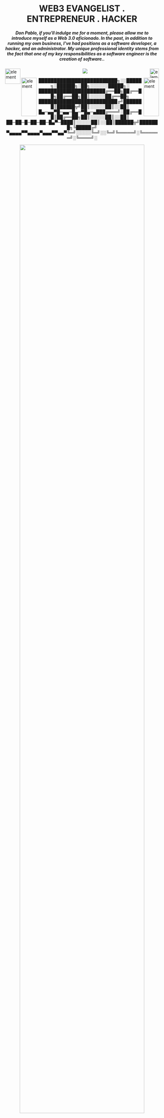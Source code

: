 <p align="center">
<h1 align="center">WEB3 EVANGELIST . ENTREPRENEUR . HACKER</h1>
<p align="center">
<h5  align="center">Don Pablo, if you'll indulge me for a moment, please allow me to introduce myself as a Web 3.0 aficionado. In the past, in addition to running my own business, I've had positions as a software developer, a hacker, and an administrator. My unique professional identity stems from the fact that one of my key responsibilities as a software engineer is the creation of software..</h5>
</p>
<img title="element" alt="element" align="right" width="30" src="./assets/pablo-30.webp" />
<img title="element" alt="element" align="left" width="50" src="./assets/pablo-34.webp" />
<p  align="center">
<a align="center" href="https://valid.x86.fr/h8axr9"><img src="https://valid.x86.fr/cache/banner/h8axr9-6.png" /></a>
</p>
<img title="element" alt="element" width="50px" height="125px" align="right" src="./assets/101.webp"/>
<img title="element" alt="element" width="50px" height="125px" align="left" src="./assets/102.webp"/>

<p  align="center">
██████████████████████████╗░░█████╗░██████╗░██╗░░░░░░█████╗░<br/>
██████████████████████╔══██╗██╔══██╗██╔══██╗██║░░░░░██╔══██╗<br/>
██████████████████████████╔╝███████║██████╦╝██║░░░░░██║░░██║<br/>
█▄─▄▄▀█─▄▄─█▄─▀█▄─▄███╔═══╝░██╔══██║██╔══██╗██║░░░░░██║░░██║<br/>
██─██─█─██─██─█▄▀─████║░░░░░██║░░██║██████╦╝███████╗╚█████╔╝<br/>
▀▄▄▄▄▀▀▄▄▄▄▀▄▄▄▀▀▄▄▀╚═╝░░░░░╚═╝░░╚═╝╚═════╝░╚══════╝░╚════╝░<br/>
</p>
    
<p  align="center">
    <img width="90%" src="./assets/references.svg" /><br /><br /><br />
    <img align="center" title="Whats Poppin" alt="Whats Poppin" width="60%" src="./assets/whats-poppin-title.png" />
    <img width="80%" align="center" height="1" src="./assets/bar.webp" />
</p>

<br />
<br />
<p align="center">
    <a href="https://profile.codersrank.io/user/donPabloNow/"><img src="https://user-images.githubusercontent.com/6468571/156066116-f93d94c9-830a-4ddf-95c0-bb23ab10d4ed.png" /></a></p>

<p align="center">
    <img align="center" width="550px" src="https://user-images.githubusercontent.com/6468571/156074492-bfefbd6c-0545-4f0a-9823-b73b11871e83.png" />
</p>

<br />

<p  align="center">
    <img width="80%" align="center" height="1" src="./assets/bar.webp" />
</p>

<br />

<p align="center">LUCKY VISITOR NUMBER</br><img title="title" align="center" alt="title" width="100" src="https://profile-counter.glitch.me/donPabloNow/count.svg" /></p>

<br />



<img title="Github Yearly commits" alt="Github Yearly commits" align="left" width="100" src="https://badges.pufler.dev/commits/yearly/donPabloNow" /> <img title="Gihub Member" alt="Gihub Member" align="right" width="45" src="https://badges.pufler.dev/years/donPabloNow" /></p>
<a href="https://www.instagram.com/donPabloNow"><img  title="Instagram Followers" alt="Instagram Followers" align="right" width="100" src="https://img.shields.io/badge/Instagram-50k-white" /></a><img title="Repos" alt="Repos" align="left" width="45" src="https://badges.pufler.dev/repos/donPabloNow" /> <a href="https://www.youtube.com/c/donPabloNow"><img title="Youtube Subscribers" alt="Youtube Subscribers" align="left" width="100" src="https://img.shields.io/badge/subscribers-5k-red?logo=youtube&style=social" /></a><img align="right" title="Github Contobutions" alt="Github Contobutions" width="100" src="https://img.shields.io/badge/Contobutions-3.4k-green" />

<br />

<br />

<a href="https://www.github.com/donspablo"><img title="Github Followers" alt="Github Followers" align="right" width="115" src="https://img.shields.io/badge/Follow-1.5k-blue?logo=github&style=social" /></a><a href="https://www.twitter.com/donPabloNow"> <a href="https://instagram.com/donPabloNow/"><img title="Twitter Followers" alt="Twitter Followers" align="left" width="100" src="https://img.shields.io/badge/Follow-150-lightgrey?logo=twitter&style=social" /><br/>
    
<br/><img title="No. 1" alt="No. 1" height="35" src="./assets/1.png"/><a href="#"><img title="Whats Poppin" alt="Whats Poppin" height="75" src="./assets/whats-poppin-index.png" /></a><br/>
Hows it? Introduction & Content Index</br>
ᵀʰᵉ ᵗᵉʳᵐ ᵂʰᵃᵗˢ ᴾᵒᵖᵖᶦⁿ ᶦˢ ᵃ ᵍʳᵉᵉᵗᶦⁿᵍ ᵐᵉᵃⁿᶦⁿᵍ ᵂʰᵃᵗˢ ᴳᵒᶦⁿᵍ ᵒⁿ<br/><br/>
<img title="No. 2" alt="No. 2" height="35" src="./assets/2.png"/><a href="#db"><img title="The 411" alt="The 411" height="75" src="./assets/the-411-index.png" /></a><br/>
Information. Video Biography</br>
ᴬⁿᵒᵗʰᵉʳ ᵗᵉʳᵐ ᵘˢᵉᵈ ᶠᵒʳ "ᶦⁿᶠᵒʳᵐᵃᵗᶦᵒⁿ" ᴴᵉⁿᶜᵉ ᵈᶦᵃˡᶦⁿᵍ ⁴¹¹ ᶠᵒʳ <br/>ᶦⁿᶠᵒʳᵐᵃᵗᶦᵒⁿ ᴰᵃᵐⁿ ˢʰᵉ'ˢ ᶠᶦⁿᵉ ᴵ ᵃᵐ ᵍᵒⁿⁿᵃ ᵍᵒ ᵍᵉᵗ ᵗʰᵉ ⁴¹¹ ᵒⁿ
ʰᵉʳ<br/><br/>
<img title="No. 3" alt="No. 3" height="35" src="./assets/3.png" /><a href="#bh"><img title="Bread & honey" alt="Bread & honey" height="75" src="./assets/bread-and-honey-index.png" /></a><br/>
Money. Current Projects and Work</br>
ᶜᵒᶜᵏⁿᵉʸ ᴿʰʸᵐᶦⁿᵍ ˢˡᵃⁿᵍ ᶦⁿ ᴬᵐᵉʳᶦᶜᵃⁿ ᴱⁿᵍˡᶦˢʰ<br/> "ᵇʳᵉᵃᵈ" ᵇʳᵉᵃᵈ ᵃⁿᵈ ʰᵒⁿᵉʸ ᵐᵉᵃⁿˢ ᵐᵒⁿᵉʸ<br/><br/>
<img title="No. 4" alt="No. 4" height="35" src="./assets/4.png" /><a href="#yo"><img title="Yolo" alt="Yolo" height="75" src="./assets/yolo-index.png" /></a><br/>
You only live once. Personal Blog</br>
ʸᴼᴸᴼ - ᵃᶜʳᵒⁿʸᵐ ᵐᵉᵃⁿᶦⁿᵍ ʸᵒᵘ ᵒⁿˡʸ ˡᶦᵛᵉ ᵒⁿᶜᵉ ᵘˢᵉᵈ ᵗᵒ ᵉˣᵖʳᵉˢˢ ᵗʰᵉ <br/>ᵛᶦᵉʷ ᵗʰᵃᵗ ᵒⁿᵉ ˢʰᵒᵘˡᵈ ᵐᵃᵏᵉ ᵗʰᵉ ᵐᵒˢᵗ ᵒᶠ ᵗʰᵉ ᵖʳᵉˢᵉⁿᵗ
ᵐᵒᵐᵉⁿᵗ ʷᶦᵗʰᵒᵘᵗ ʷᵒʳʳʸᶦⁿᵍ ᵃᵇᵒᵘᵗ ᵗʰᵉ ᶠᵘᵗᵘʳᵉ<br/><br/>
<img title="No. 5" alt="No. 5" height="35" src="./assets/5.png" /><a href="#sm"><img title="Scrooge McDuckin" alt="Scrooge McDuckin" height="75" src="./assets/scrooge-mcduckin-index.png" /></a><br/>
Swimming in Riches like Scrooge McDuck. Donations always Welcome!</br>
ᵀᵒ ᵈᶦᵛᵉ ʰᵉᵃᵈᶠᶦʳˢᵗ ᶦⁿᵗᵒ ᵃ ᵖᵒᵒˡ ᵒᶠ ᵍᵒˡᵈ ᶜᵒᶦⁿˢ <br/>ˡᶦᵗᵉʳᵃˡˡʸ ˢʷᶦᵐᵐᶦⁿᵍ ᵗʰʳᵒᵘᵍʰ ʸᵒᵘʳ ʷᵉᵃˡᵗʰ ᵃⁿ ᵃᶜᵗᶦᵛᶦᵗʸ ᵖᵒᵖᵘˡᵃʳᶦᶻᵉᵈ ᵇʸ ᶦᵗˢ
ⁿᵃᵐᵉˢᵃᵏᵉ<br/><br/>
<img title="No. 6" alt="No. 6" height="35" src="./assets/6.png" /><a href="#hb"><img title="Holla Back" alt="Holla Back" height="75" src="./assets/holla-back-index.png" /></a><br/>
Contact Me. Where to Contact Me</br>
ᴴᵒˡˡᵃ ᵇᵃᶜᵏ! ˢˡᵃⁿᵍ ᴹᵃᵏᵉ ˢᵒᵐᵉ ⁿᵒᶦˢᵉ ᵇʸᵉ ˢᵉᵉ ʸᵒᵘ<br/> ˡᵃᵗᵉʳ ᵍᵉᵗ ᵇᵃᶜᵏ ᵗᵒ ᵐᵉ ʳᵉᵖˡʸ ᵗᵒ ᵐᵉ!<br/><br/>
<img title="No. 7" alt="No. 7" height="35" src="./assets/7.png" /><a href="#cr"><img title="Credibility" alt="Credibility" height="75" src="./assets/cred-index.png" /></a><br/>
Credibility. References and Testimonials</br>
ᴹᵉᵃⁿˢ ᵗʰᵉ ᑫᵘᵃˡᶦᵗʸ ᵒᶠ ᵇᵉᶦⁿᵍ ᵇᵉˡᶦᵉᵛᵃᵇˡᵉ ᵒʳ ʷᵒʳᵗʰʸ ᵒᶠ ʳᵉˢᵖᵉᶜᵗ<br/> ᵉˢᵖᵉᶜᶦᵃˡˡʸ ʷᶦᵗʰᶦⁿ ᵃ ᵖᵃʳᵗᶦᶜᵘˡᵃʳ ˢᵒᶜᶦᵃˡ ᵖʳᵒᶠᵉˢˢᶦᵒⁿᵃˡ ᵒʳ
ᵒᵗʰᵉʳ ᵍʳᵒᵘᵖ<br/><br/>
<img title="No. 8" alt="No. 8" height="35" src="./assets/8.png" /><a href="#sk"><img title="Skills" alt="Skills" height="75" src="./assets/skills-index.png" /></a><br/>
Skills. Coding Languages, Tools and Frameworks</br>
ᵀʰᵉ ᵃᵇᶦˡᶦᵗʸ ᶜᵒᵐᶦⁿᵍ ᶠʳᵒᵐ ᵒⁿᵉ'ˢ ᵏⁿᵒʷˡᵉᵈᵍᵉ ᵖʳᵃᶜᵗᶦᶜᵉ <br/>ᵃᵖᵗᶦᵗᵘᵈᵉ ᵉᵗᶜ ᵗᵒ ᵈᵒ ˢᵒᵐᵉᵗʰᶦⁿᵍ ʷᵉˡˡ<br/><br/>
<img title="No. 9" alt="No. 9" height="35" src="./assets/9.png" /><a href="#ho"><img title="Homies" alt="Homies" height="75" src="./assets/homies-index.png" /></a><br/>
Friends. Acknowledgements and Contributors</br>
ᴬ ᵖᵉʳˢᵒⁿ ᶠʳᵒᵐ ᵒⁿᵉ'ˢ ʰᵒᵐᵉ ᵗᵒʷⁿ ᵒʳ ⁿᵉᶦᵍʰᵇᵒʳʰᵒᵒᵈ ᵃ ᵐᵉᵐᵇᵉʳ<br/> ᵒᶠ ᵒⁿᵉ'ˢ ᵖᵉᵉʳ ᵍʳᵒᵘᵖ ᵒʳ ᵍᵃⁿᵍ ᵃ ʰᵒᵐᵉᵇᵒʸ ᵒʳ ʰᵒᵐᵉᵍᶦʳˡ<br/><br/>
<img title="No. 10" alt="No. 10" height="35" src="./assets/10.png" /><a href="#drip"><img title="Drip" alt="Drip" height="75" src="./assets/drip-index.png" /></a><br/>
Bling. Certifications and Education</br>
ᴰʳᶦᵖ ᵘˢᵉᵈ ᵃˢ ˢˡᵃⁿᵍ ᵐᵉᵃⁿˢ ˢᵗʸˡᵉ ᵖᵃʳᵗᶦᶜᵘˡᵃʳˡʸ ᶠᵃˢʰᶦᵒⁿᵃᵇˡᵉ ᵃⁿᵈ ˢᵉˣʸ ˢᵗʸˡᵉ ᴵᵗ ᶜᵃⁿ ᵉˢᵖᵉᶜᶦᵃˡˡʸ<br/> ʳᵉᶠᵉʳ ᵗᵒ ᵗʰᶦⁿᵍˢ ˡᶦᵏᵉ ᶦᶜᵉ
ʷʰᶦᶜʰ ᶦˢ ᵉˣᵖᵉⁿˢᶦᵛᵉ ʲᵉʷᵉˡʳʸ ᵒᶠᵗᵉⁿ<br/><br/>


<img align="right" width="15%" src="./assets/pablo-42.webp" /><img align="left" width="15%" title="Leaders" alt="Leaders" src="./assets/pablo-33.webp"/><img width="65%" src="https://github-profile-summary-cards.vercel.app/api/cards/profile-details?username=donspablo&theme=dracula" />


<br />








<img src="https://github-profile-trophy.vercel.app/?username=ryo-ma&theme=dracula" /><br />

<img width="100%" height="1" src="./assets/bar.webp" />





<br />


<img align="left" width="45%" src="https://github-profile-summary-cards.vercel.app/api/cards/stats?username=donspablo&theme=dracula" /> <img align="right"  width="45%" src="https://github-profile-summary-cards.vercel.app/api/cards/productive-time?username=donspablo&theme=dracula" />
<img  width="15%" src="./assets/pablo-24.webp" /><br /><br />

<a align="left" href="#"><img align="left" width="20" src="./assets/up.webp" /></a><img width="100%" height="1" src="./assets/bar.webp" /><br />

<p align="center"><img  align="center" id="dr" title="Video Bio" alt="Drip" src="./assets/video-bio-sub.png" width="20%"/></p>

<p align="center"><img align="center" id="db" title="The 411" alt="The 411"  src="./assets/the-411-title.png" /></p>

<h1>The 411 / Information - Introduction Video</h1>

<br />

<a href="http://www.youtube.com/watch?feature=player_embedded&v=nqJiRiFo9X8" target="_blank">
    <img src="./assets/youtube.png" title="don Pablo Video" alt="don Pablo Video" border="10" />
</a>
<img align="left" width="40" src="./assets/pablo-34.webp" />
<img align="left" width="100" src="./assets/pablo-4.webp" />

<img align="right" width="150" src="./assets/pablo-16.webp" />
<br />
<h1>Hello World, my name is (don) <img width="130" src="./assets/pablo-2.webp" /></h1>

<br />
<img align="left" width="15%" src="./assets/pablo-26.webp" />
<a align="right" href="https://twitter.com/donPabloNow" target="blank"><img align="right" src="https://img.shields.io/twitter/follow/donPabloNow?logo=twitter&style=for-the-badge" title="donPabloNow" alt="donPabloNow" /></a>

<br />

<br /><br />

<a align="right" href="#"><img align="right" width="20" src="./assets/up.webp" /></a><img width="100%" height="1" src="./assets/bar.webp" /><br />

<p align="center"><img  align="center" id="dr" title="Projects" alt="Drip" src="./assets/projects-sub.png" width="20%"/></p>

<img id="bh" title="Bread & honey" alt="Bread & honey"  src="./assets/bread-and-honey-title.png" />

<h1>Bread & Honey / Money - Current Work and Projects</h1>

<br />

<img width="100" align="right" title="Github" alt="Github" src="./assets/pablo-17.webp" />
🔭 I’m currently working on The Mean Operating System - The first decentralized, artificially intelligent, MEAN.js stack, operating system. Mean OS is the only operating system hosted anonymous using a P2P network and a suite of non-standard in-browser delivery mechanisms. Mean OS proudly supports Brave and Tor, be free!
<br />
<br />
🌱 I’m currently learning Kubenetes, Crypto, Distributed Storage 

<img align="right" width="120" src="./assets/pablo-14.webp" />
<br/><br/>

👯 I’m looking to collaborate on Various Projects, give me a holla!

💬 Talk to me about Anything, very interested in a wide range of topics :)

<img align="left" width="140" src="./assets/pablo-18.webp" />

🔭 I’m currently working on [MeanOS](https://github.com/donspablo/MeanOs)

👨‍💻 All of my projects are available at [https://github.com/donspablo](https://github.com/donspablo)

<img align="left" width="40" src="./assets/pablo-30.webp" />

📝 I regularly write articles on [https://www.medium.com/donPabloNow](https://www.medium.com/donPabloNow)

<img align="left" width="25" src="./assets/pablo-40.webp" />

<img align="right" width="130" src="./assets/pablo-21.webp" />

💬 Ask me about **anything**

📫 How to reach me **@donPabloNow**

📄 Know about my experiences [https://www.linkedin.com/in/donPabloNow](https://www.linkedin.com/in/donPabloNow)

⚡ Fun fact **I am a funny guy and love making music**

<br/>
<p>"No matter how brilliant your mind or strategy, if you're playing a solo game, you'll always lose out to a team" ~ Reid Hoffman</p>
<br/>

<img align="left" width="25" src="./assets/pablo-29.webp" />



<img width="45%" src="https://github-readme-stats.vercel.app/api?username=donspablo&show_icons=true&locale=en" title="donPabloNow" alt="donPabloNow" />
<img width="45%"  src="https://github-readme-streak-stats.herokuapp.com/?user=donPabloNow&" title="donPabloNow" alt="donPabloNow" />



<br/><br/>



<img align="left" width="7%" src="https://i.giphy.com/media/UuH7UJfiv2qdDdjC0e/giphy.webp" />
<img align="right" width="5%" src="https://i.giphy.com/media/UuH7UJfiv2qdDdjC0e/giphy.webp" />
<img align="left" width="6%" src="https://camo.githubusercontent.com/0d42edb3c2dcd537266f82f635fce7be10060de205873c658a161023ac66f4d6/68747470733a2f2f692e67697068792e636f6d2f6d656469612f6e38444e43543439796c316b6552713870352f323030772e77656270" />
<img align="right" width="6%" src="https://i.giphy.com/media/cjocnyoUWBbdVgLIDZ/200w.webp" />
<img align="left" width="5%" src="https://i.giphy.com/media/cjocnyoUWBbdVgLIDZ/200w.webp" />
<img align="right" width="5%" src="./assets/pablo-28.webp" />
<img align="right" width="4%" src="https://i.giphy.com/media/n8DNCT49yl1keRq8p5/200w.webp" />
<img align="left" width="7%" src="./assets/pablo-30.webp" /><br/><br/><br/>
<img align="right" width="15%" src="./assets/Rick.webp" />
<img align="left" width="15%" src="./assets/Morty.webp" />
<a href="https://open.spotify.com/user/21dhvyi7f7u6ozs7irfp2hkiy"><img width="45%" src="https://spotify-recently-played-readme.vercel.app/api?user=21dhvyi7f7u6ozs7irfp2hkiy" /></a><br/>


<a align="left" href="#"><img align="left" width="20" src="./assets/up.webp" /></a><a href="#"><img width="100%" height="1" src="./assets/bar.webp" /></a><br />

<br/>

<p align="center"><img  align="center" id="dr" title="Writing" alt="Drip" src="./assets/writing-sub.png" width="20%"/></p>

<p align="center"><img align="center" id="yo" title="Yolo" alt="Yolo" src="./assets/yolo-title.png"/></p>

<h1>Yolo / You Only Live Once - Personal Blog</h1>

<br />

<img align="left" width="50" src="./assets/pablo-31.webp" />

<img  align="left" width="200" src="./assets/pablo-22.webp" />
<img  align="right" width="150" src="./assets/pablo-37.webp" />

<!-- BLOG-POST-LIST:START -->
- [The Writer’s Guide to the Galax — One Thousand Ways to Make a Million Dreams Come True](https://medium.com/techverge/the-writers-guide-to-the-galax-one-thousand-ways-to-make-a-million-dreams-come-true-9be95506bb49?source=rss-c4c44819bad7------2)
- [Alien Fossils on Mars are Life-mimicking with Non-biological Origins — NASA](https://medium.com/techverge/alien-fossils-on-mars-are-life-mimicking-with-non-biological-origins-nasa-8e5b0816aac2?source=rss-c4c44819bad7------2)
- [MEAN OS — A WEB 3 DISTRIBUTED OPERATING SYSTEM](https://medium.com/meanos/mean-os-a-web-3-distributed-operating-system-ed2205d23fd2?source=rss-c4c44819bad7------2)
- [Rage, Rage Against the Dying of the Light — Do not go gentle into that good night](https://medium.com/techverge/rage-rage-against-the-dying-of-the-light-do-not-go-gentle-into-that-good-night-fa368d81e1c1?source=rss-c4c44819bad7------2)
<!-- BLOG-POST-LIST:END --> 



<br/>
<img align="left" width="50" src="./assets/pablo-34.webp" />



<img src="./assets/screenshot.png" width="100%" />

<br /><br /><br />

<br /><br />

<a align="right" href="#"><img align="right" width="20" src="./assets/up.webp" /></a><a href="#"><img width="100%" height="1" src="./assets/bar.webp" /></a><br />

<p align="center"><img  align="center" id="dr" title="Donations" alt="Drip" src="./assets/donations-sub.png" width="20%"/></p>

<p align="center"><img  align="center" id="sm" title="Scrooge McDuckin" alt="Scrooge McDuckin" src="./assets/mcduckin-title.png"/></p>

<h1>Scrooge McDuckin / Swimming in Donations</h1>

<br />

<p align="center"><img src="https://i.giphy.com/media/SP16BGyKBdTag/200.webp" /></p>
     
<a href="https://www.buymeacoffee.com/donPabloNow"><img src="https://cdn.buymeacoffee.com/buttons/v2/default-yellow.png"  width="20%" title="donPabloNow" alt="donPabloNow" /></a>


<br />

<a href="https://www.buymeacoffee.com/donPabloNow"><img src="./assets/thank.webp"  width="30%" title="thank you" alt="thank you" /></a>



<br />

<br /><br />

<a align="left" href="#"><img align="left" width="20" src="./assets/up.webp" /></a><a href="#"><img width="100%" height="1" src="./assets/bar.webp" /></a><br />

<p align="center"><img  align="center" id="dr" title="Contact Me" alt="Drip" src="./assets/contact-me-sub.png" width="20%"/></p>

<p align="center"><img  align="center" id="hb" title="Holla Back" alt="Holla Back" src="./assets/holla-back-title.png"/></p>

<h1>Holla Back / Contact Me - How to contact me</h1>

<br/>

<a href="https://codepen.io/donPabloNow" target="blank"><img align="center" src="https://raw.githubusercontent.com/rahuldkjain/github-profile-readme-generator/master/src/images/icons/Social/codepen.svg" title="donPabloNow" alt="donPabloNow" height="30" width="40" /></a>
<a href="https://dev.to/donPabloNow" target="blank"><img align="center" src="https://cdn.jsdelivr.net/npm/simple-icons@3.0.1/icons/dev-dot-to.svg" title="donPabloNow" alt="donPabloNow" height="30" width="40" /></a>
<a href="https://twitter.com/donPabloNow" target="blank"><img align="center" src="https://raw.githubusercontent.com/rahuldkjain/github-profile-readme-generator/master/src/images/icons/Social/twitter.svg" title="donPabloNow" alt="donPabloNow" height="30" width="40" /></a>
<a href="https://linkedin.com/in/donPabloNow" target="blank"><img align="center" src="https://raw.githubusercontent.com/rahuldkjain/github-profile-readme-generator/master/src/images/icons/Social/linked-in-alt.svg" title="donPabloNow" alt="donPabloNow" height="30" width="40" /></a>
<a href="https://stackoverflow.com/users/donPabloNow" target="blank"><img align="center" src="https://raw.githubusercontent.com/rahuldkjain/github-profile-readme-generator/master/src/images/icons/Social/stack-overflow.svg" title="donPabloNow" alt="donPabloNow" height="30" width="40" /></a>
<a href="https://codesandbox.com/donPabloNow" target="blank"><img align="center" src="https://cdn.jsdelivr.net/npm/simple-icons@3.0.1/icons/codesandbox.svg" title="donPabloNow" alt="donPabloNow" height="30" width="40" /></a>
<a href="https://kaggle.com/donPabloNow" target="blank"><img align="center" src="https://raw.githubusercontent.com/rahuldkjain/github-profile-readme-generator/master/src/images/icons/Social/kaggle.svg" title="donPabloNow" alt="donPabloNow" height="30" width="40" /></a>
<a href="https://fb.com/donPabloNow" target="blank"><img align="center" src="https://raw.githubusercontent.com/rahuldkjain/github-profile-readme-generator/master/src/images/icons/Social/facebook.svg" title="donPabloNow" alt="donPabloNow" height="30" width="40" /></a>
<a href="https://instagram.com/donPabloNow" target="blank"><img align="center" src="https://raw.githubusercontent.com/rahuldkjain/github-profile-readme-generator/master/src/images/icons/Social/instagram.svg" title="donPabloNow" alt="donPabloNow" height="30" width="40" /></a>
<a href="https://dribbble.com/donPabloNow" target="blank"><img align="center" src="https://raw.githubusercontent.com/rahuldkjain/github-profile-readme-generator/master/src/images/icons/Social/dribbble.svg" title="donPabloNow" alt="donPabloNow" height="30" width="40" /></a>
<a href="https://www.behance.net/donPabloNow" target="blank"><img align="center" src="https://raw.githubusercontent.com/rahuldkjain/github-profile-readme-generator/master/src/images/icons/Social/behance.svg" title="donPabloNow" alt="donPabloNow" height="30" width="40" /></a>
<a href="https://medium.com/@donPabloNow" target="blank"><img align="center" src="https://raw.githubusercontent.com/rahuldkjain/github-profile-readme-generator/master/src/images/icons/Social/medium.svg" alt="@donPabloNow" height="30" width="40" /></a>
<a href="https://www.youtube.com/c/donPabloNow" target="blank"><img align="center" src="https://raw.githubusercontent.com/rahuldkjain/github-profile-readme-generator/master/src/images/icons/Social/youtube.svg" title="donPabloNow" alt="donPabloNow" height="30" width="40" /></a>
<a href="https://www.codechef.com/users/donPabloNow" target="blank"><img align="center" src="https://cdn.jsdelivr.net/npm/simple-icons@3.1.0/icons/codechef.svg" title="donPabloNow" alt="donPabloNow" height="30" width="40" /></a>
<a href="https://www.hackerrank.com/donPabloNow" target="blank"><img align="center" src="https://raw.githubusercontent.com/rahuldkjain/github-profile-readme-generator/master/src/images/icons/Social/hackerrank.svg" title="donPabloNow" alt="donPabloNow" height="30" width="40" /></a>
<a href="https://codeforces.com/profile/donPabloNow" target="blank"><img align="center" src="https://cdn.jsdelivr.net/npm/simple-icons@3.0.1/icons/codeforces.svg" title="donPabloNow" alt="donPabloNow" height="30" width="40" /></a>
<a href="https://www.leetcode.com/donPabloNow" target="blank"><img align="center" src="https://raw.githubusercontent.com/rahuldkjain/github-profile-readme-generator/master/src/images/icons/Social/leet-code.svg" title="donPabloNow" alt="donPabloNow" height="30" width="40" /></a>
<a href="https://www.hackerearth.com/donPabloNow" target="blank"><img align="center" src="https://raw.githubusercontent.com/rahuldkjain/github-profile-readme-generator/master/src/images/icons/Social/hackerearth.svg" title="donPabloNow" alt="donPabloNow" height="30" width="40" /></a>
<a href="https://auth.geeksforgeeks.org/user/donPabloNow" target="blank"><img align="center" src="https://raw.githubusercontent.com/rahuldkjain/github-profile-readme-generator/master/src/images/icons/Social/geeks-for-geeks.svg" title="donPabloNow" alt="donPabloNow" height="30" width="40" /></a>
<a href="https://www.topcoder.com/members/donPabloNow" target="blank"><img align="center" src="https://cdn.jsdelivr.net/npm/simple-icons@3.0.1/icons/topcoder.svg" title="donPabloNow" alt="donPabloNow" height="30" width="40" /></a>
<a href="https://discord.gg/donPabloNow" target="blank"><img align="center" src="https://raw.githubusercontent.com/rahuldkjain/github-profile-readme-generator/master/src/images/icons/Social/discord.svg" title="donPabloNow" alt="donPabloNow" height="30" width="40" /></a>
<a href="/https://www.donPabloNow.com/rss" target="blank"><img align="center" src="https://raw.githubusercontent.com/rahuldkjain/github-profile-readme-generator/master/src/images/icons/Social/rss.svg" alt="https://medium.com/feed/@donPabloNow" height="30" width="40" /></a>

<br/>
<img align="center" width="100%" src="./assets/pablo-44.gif" />

<br/>


<br /><br />

<a align="right" href="#"><img align="right" width="20" src="./assets/up.webp" /></a><a href="#"><img width="100%" height="1" src="./assets/bar.gif" /></a><br />

<p align="center"><img  align="center" id="dr" title="Credentials" alt="Drip" src="./assets/credentials-sub.png" width="20%"/></p>

<p align="center"><img  align="center" id="cr" title="Credibility" alt="Credibility" src="./assets/cred-title.png"/></p>

<h1>Cred / Credibility - References and Work Experience</h1>

<br />

[References (99+)](https://za.linkedin.com/in/donPabloNow "LinkedIn") Director (BGIS) President (Rock Hammer) Project Manager (Philips) Director (Jago®) Tech Lead (Property24) Tech Lead (Allan Gray) Project Lead (Auto Trader) [...](https://www.freelancer.com/u/uxdev "Freelancer")

[Endorsements (99+)](https://za.linkedin.com/in/donPabloNow "LinkedIn") C# (25), PHP (16), JavaScript (19), Software Development (38), Agile Methodologies (26), Graphic Design (8), Web Services (9), Scrum (25), SQL (30), ASP.NET (9) [...](https://za.linkedin.com/in/donPabloNow "LinkedIn")

[Certifications (21)](https://za.linkedin.com/in/donPabloNow "LinkedIn") Six Sigma (CSSC), eBSI Academy, Google  Academy, LinkedIn Academy, BitDegree [...](https://za.linkedin.com/in/donPabloNow "LinkedIn")

[Jobs (11)](https://za.linkedin.com/in/donPabloNow "LinkedIn") Handy Cats, Property24, Naked Snacks, Naspers Limited, Korbitec, Jago® [...](https://za.linkedin.com/in/donPabloNow "LinkedIn")

[Education (9)](https://za.linkedin.com/in/donPabloNow "LinkedIn") | Harvard University, Kiron, eBSI Export Academy, Damelin, Waldorf [...](https://za.linkedin.com/in/donPabloNow "LinkedIn")

[Awards (3)](https://za.linkedin.com/in/donPabloNow "LinkedIn") | Kiron University, Awwwards [...](https://za.linkedin.com/in/donPabloNow "LinkedIn")

<br /><br />

<a align="left" href="#"><img align="left" width="20" src="./assets/up.webp" /></a><a href="#"><img width="100%" height="1" src="./assets/bar.webp" /></a><br />

<p align="center"><img  align="center" id="dr" title="Experience" alt="Drip" src="./assets/experience-sub.png" width="20%"/></p>

<p align="center"><img  align="center" id="sk" title="Skills" alt="Skills" src="./assets/skills-title.png"/></p>

<h1>Skills / Skills - Mad Skills</h1>

<br/>

<a href='https://github.com/donspablo?tab=repositories&q=&type=&language=python&sort='> <img width ='32' src ='https://raw.githubusercontent.com/rahulbanerjee26/githubAboutMeGenerator/main/icons/python.svg'> </a>
<a href='https://github.com/donspablo?tab=repositories&q=&type=&language=reactjs&sort='> <img width ='32' src ='https://raw.githubusercontent.com/rahulbanerjee26/githubAboutMeGenerator/main/icons/reactjs.svg'> </a>
<a href='https://github.com/donspablo?tab=repositories&q=&type=&language=javascript&sort='> <img width ='32' src ='https://raw.githubusercontent.com/rahulbanerjee26/githubAboutMeGenerator/main/icons/javascript.svg'> </a>
<a href='https://github.com/donspablo?tab=repositories&q=&type=&language=scikit&sort='> <img width ='32' src ='https://raw.githubusercontent.com/rahulbanerjee26/githubAboutMeGenerator/main/icons/scikit.svg'> </a>
<a href='https://github.com/donspablo?tab=repositories&q=&type=&language=c&sort='> <img width ='32' src ='https://raw.githubusercontent.com/rahulbanerjee26/githubAboutMeGenerator/main/icons/c.svg'> </a>
<a href='https://github.com/donspablo?tab=repositories&q=&type=&language=cpp&sort='> <img width ='32' src ='https://raw.githubusercontent.com/rahulbanerjee26/githubAboutMeGenerator/main/icons/cpp.svg'> </a>
<a href='https://github.com/donspablo?tab=repositories&q=&type=&language=sqlite&sort='> <img width ='32' src ='https://raw.githubusercontent.com/rahulbanerjee26/githubAboutMeGenerator/main/icons/sqlite.svg'> </a>
<a href='https://github.com/donspablo?tab=repositories&q=&type=&language=pytorch&sort='> <img width ='32' src ='https://raw.githubusercontent.com/rahulbanerjee26/githubAboutMeGenerator/main/icons/pytorch.svg'> </a>
<a href='https://github.com/donspablo?tab=repositories&q=&type=&language=11ty&sort='> <img width ='32' src ='https://raw.githubusercontent.com/rahulbanerjee26/githubAboutMeGenerator/main/icons/11ty.svg'> </a>
<a href='https://github.com/donspablo?tab=repositories&q=&type=&language=amplify&sort='> <img width ='32' src ='https://raw.githubusercontent.com/rahulbanerjee26/githubAboutMeGenerator/main/icons/amplify.svg'> </a>
<a href='https://github.com/donspablo?tab=repositories&q=&type=&language=android&sort='> <img width ='32' src ='https://raw.githubusercontent.com/rahulbanerjee26/githubAboutMeGenerator/main/icons/android.svg'> </a>
<a href='https://github.com/donspablo?tab=repositories&q=&type=&language=angularjs&sort='> <img width ='32' src ='https://raw.githubusercontent.com/rahulbanerjee26/githubAboutMeGenerator/main/icons/angularjs.svg'> </a>
<a href='https://github.com/donspablo?tab=repositories&q=&type=&language=apachecordova&sort='> <img width ='32' src ='https://raw.githubusercontent.com/rahulbanerjee26/githubAboutMeGenerator/main/icons/apachecordova.svg'> </a>
<a href='https://github.com/donspablo?tab=repositories&q=&type=&language=arduino&sort='> <img width ='32' src ='https://raw.githubusercontent.com/rahulbanerjee26/githubAboutMeGenerator/main/icons/arduino.svg'> </a>
<a href='https://github.com/donspablo?tab=repositories&q=&type=&language=azure&sort='> <img width ='32' src ='https://raw.githubusercontent.com/rahulbanerjee26/githubAboutMeGenerator/main/icons/azure.svg'> </a>
<a href='https://github.com/donspablo?tab=repositories&q=&type=&language=aws&sort='> <img width ='32' src ='https://raw.githubusercontent.com/rahulbanerjee26/githubAboutMeGenerator/main/icons/aws.svg'> </a>
<a href='https://github.com/donspablo?tab=repositories&q=&type=&language=backbonejs&sort='> <img width ='32' src ='https://raw.githubusercontent.com/rahulbanerjee26/githubAboutMeGenerator/main/icons/backbonejs.svg'> </a>
<a href='https://github.com/donspablo?tab=repositories&q=&type=&language=bash&sort='> <img width ='32' src ='https://raw.githubusercontent.com/rahulbanerjee26/githubAboutMeGenerator/main/icons/bash.svg'> </a>
<a href='https://github.com/donspablo?tab=repositories&q=&type=&language=behance&sort='> <img width ='32' src ='https://raw.githubusercontent.com/rahulbanerjee26/githubAboutMeGenerator/main/icons/behance.svg'> </a>
<a href='https://github.com/donspablo?tab=repositories&q=&type=&language=blender&sort='> <img width ='32' src ='https://raw.githubusercontent.com/rahulbanerjee26/githubAboutMeGenerator/main/icons/blender.svg'> </a>
<a href='https://github.com/donspablo?tab=repositories&q=&type=&language=blogger&sort='> <img width ='32' src ='https://raw.githubusercontent.com/rahulbanerjee26/githubAboutMeGenerator/main/icons/blogger.svg'> </a>
<a href='https://github.com/donspablo?tab=repositories&q=&type=&language=bootstrap&sort='> <img width ='32' src ='https://raw.githubusercontent.com/rahulbanerjee26/githubAboutMeGenerator/main/icons/bootstrap.svg'> </a>
<a href='https://github.com/donspablo?tab=repositories&q=&type=&language=bulma&sort='> <img width ='32' src ='https://raw.githubusercontent.com/rahulbanerjee26/githubAboutMeGenerator/main/icons/bulma.svg'> </a>
<a href='https://github.com/donspablo?tab=repositories&q=&type=&language=cassandra&sort='> <img width ='32' src ='https://raw.githubusercontent.com/rahulbanerjee26/githubAboutMeGenerator/main/icons/cassandra.svg'> </a>
<a href='https://github.com/donspablo?tab=repositories&q=&type=&language=clojure&sort='> <img width ='32' src ='https://raw.githubusercontent.com/rahulbanerjee26/githubAboutMeGenerator/main/icons/clojure.svg'> </a>
<a href='https://github.com/donspablo?tab=repositories&q=&type=&language=canvasjs&sort='> <img width ='32' src ='https://raw.githubusercontent.com/rahulbanerjee26/githubAboutMeGenerator/main/icons/canvasjs.svg'> </a>
<a href='https://github.com/donspablo?tab=repositories&q=&type=&language=cockroachdb&sort='> <img width ='32' src ='https://raw.githubusercontent.com/rahulbanerjee26/githubAboutMeGenerator/main/icons/cockroachdb.svg'> </a>
<a href='https://github.com/donspablo?tab=repositories&q=&type=&language=circleci&sort='> <img width ='32' src ='https://raw.githubusercontent.com/rahulbanerjee26/githubAboutMeGenerator/main/icons/circleci.svg'> </a>
<a href='https://github.com/donspablo?tab=repositories&q=&type=&language=codepen&sort='> <img width ='32' src ='https://raw.githubusercontent.com/rahulbanerjee26/githubAboutMeGenerator/main/icons/codepen.svg'> </a>
<a href='https://github.com/donspablo?tab=repositories&q=&type=&language=codeigniter&sort='> <img width ='32' src ='https://raw.githubusercontent.com/rahulbanerjee26/githubAboutMeGenerator/main/icons/codeigniter.svg'> </a>
<a href='https://github.com/donspablo?tab=repositories&q=&type=&language=couchdb&sort='> <img width ='32' src ='https://raw.githubusercontent.com/rahulbanerjee26/githubAboutMeGenerator/main/icons/couchdb.svg'> </a>
<a href='https://github.com/donspablo?tab=repositories&q=&type=&language=csharp&sort='> <img width ='32' src ='https://raw.githubusercontent.com/rahulbanerjee26/githubAboutMeGenerator/main/icons/csharp.svg'> </a>
<a href='https://github.com/donspablo?tab=repositories&q=&type=&language=coffeescript&sort='> <img width ='32' src ='https://raw.githubusercontent.com/rahulbanerjee26/githubAboutMeGenerator/main/icons/coffeescript.svg'> </a>
<a href='https://github.com/donspablo?tab=repositories&q=&type=&language=css&sort='> <img width ='32' src ='https://raw.githubusercontent.com/rahulbanerjee26/githubAboutMeGenerator/main/icons/css.svg'> </a>
<a href='https://github.com/donspablo?tab=repositories&q=&type=&language=cypress&sort='> <img width ='32' src ='https://raw.githubusercontent.com/rahulbanerjee26/githubAboutMeGenerator/main/icons/cypress.svg'> </a>
<a href='https://github.com/donspablo?tab=repositories&q=&type=&language=dart&sort='> <img width ='32' src ='https://raw.githubusercontent.com/rahulbanerjee26/githubAboutMeGenerator/main/icons/dart.svg'> </a>
<a href='https://github.com/donspablo?tab=repositories&q=&type=&language=django&sort='> <img width ='32' src ='https://raw.githubusercontent.com/rahulbanerjee26/githubAboutMeGenerator/main/icons/django.svg'> </a>
<a href='https://github.com/donspablo?tab=repositories&q=&type=&language=d3js&sort='> <img width ='32' src ='https://raw.githubusercontent.com/rahulbanerjee26/githubAboutMeGenerator/main/icons/d3js.svg'> </a>
<a href='https://github.com/donspablo?tab=repositories&q=&type=&language=docker&sort='> <img width ='32' src ='https://raw.githubusercontent.com/rahulbanerjee26/githubAboutMeGenerator/main/icons/docker.svg'> </a>
<a href='https://github.com/donspablo?tab=repositories&q=&type=&language=dotnet&sort='> <img width ='32' src ='https://raw.githubusercontent.com/rahulbanerjee26/githubAboutMeGenerator/main/icons/dotnet.svg'> </a>
<a href='https://github.com/donspablo?tab=repositories&q=&type=&language=dribbble&sort='> <img width ='32' src ='https://raw.githubusercontent.com/rahulbanerjee26/githubAboutMeGenerator/main/icons/dribbble.svg'> </a>
<a href='https://github.com/donspablo?tab=repositories&q=&type=&language=chartjs&sort='> <img width ='32' src ='https://raw.githubusercontent.com/rahulbanerjee26/githubAboutMeGenerator/main/icons/chartjs.svg'> </a>
<a href='https://github.com/donspablo?tab=repositories&q=&type=&language=dropbox&sort='> <img width ='32' src ='https://raw.githubusercontent.com/rahulbanerjee26/githubAboutMeGenerator/main/icons/dropbox.svg'> </a>
<a href='https://github.com/donspablo?tab=repositories&q=&type=&language=elasticsearch&sort='> <img width ='32' src ='https://raw.githubusercontent.com/rahulbanerjee26/githubAboutMeGenerator/main/icons/elasticsearch.svg'> </a>
<a href='https://github.com/donspablo?tab=repositories&q=&type=&language=discord&sort='> <img width ='32' src ='https://raw.githubusercontent.com/rahulbanerjee26/githubAboutMeGenerator/main/icons/discord.svg'> </a>
<a href='https://github.com/donspablo?tab=repositories&q=&type=&language=elixir&sort='> <img width ='32' src ='https://raw.githubusercontent.com/rahulbanerjee26/githubAboutMeGenerator/main/icons/elixir.svg'> </a>
<a href='https://github.com/donspablo?tab=repositories&q=&type=&language=envato&sort='> <img width ='32' src ='https://raw.githubusercontent.com/rahulbanerjee26/githubAboutMeGenerator/main/icons/envato.svg'> </a>
<a href='https://github.com/donspablo?tab=repositories&q=&type=&language=ember&sort='> <img width ='32' src ='https://raw.githubusercontent.com/rahulbanerjee26/githubAboutMeGenerator/main/icons/ember.svg'> </a>
<a href='https://github.com/donspablo?tab=repositories&q=&type=&language=electron&sort='> <img width ='32' src ='https://raw.githubusercontent.com/rahulbanerjee26/githubAboutMeGenerator/main/icons/electron.svg'> </a>
<a href='https://github.com/donspablo?tab=repositories&q=&type=&language=erlang&sort='> <img width ='32' src ='https://raw.githubusercontent.com/rahulbanerjee26/githubAboutMeGenerator/main/icons/erlang.svg'> </a>
<a href='https://github.com/donspablo?tab=repositories&q=&type=&language=babel&sort='> <img width ='32' src ='https://raw.githubusercontent.com/rahulbanerjee26/githubAboutMeGenerator/main/icons/babel.svg'> </a>
<a href='https://github.com/donspablo?tab=repositories&q=&type=&language=express&sort='> <img width ='32' src ='https://raw.githubusercontent.com/rahulbanerjee26/githubAboutMeGenerator/main/icons/express.svg'> </a>
<a href='https://github.com/donspablo?tab=repositories&q=&type=&language=figma&sort='> <img width ='32' src ='https://raw.githubusercontent.com/rahulbanerjee26/githubAboutMeGenerator/main/icons/figma.svg'> </a>
<a href='https://github.com/donspablo?tab=repositories&q=&type=&language=facebook&sort='> <img width ='32' src ='https://raw.githubusercontent.com/rahulbanerjee26/githubAboutMeGenerator/main/icons/facebook.svg'> </a>
<a href='https://github.com/donspablo?tab=repositories&q=&type=&language=flutter&sort='> <img width ='32' src ='https://raw.githubusercontent.com/rahulbanerjee26/githubAboutMeGenerator/main/icons/flutter.svg'> </a>
<a href='https://github.com/donspablo?tab=repositories&q=&type=&language=gatsby&sort='> <img width ='32' src ='https://raw.githubusercontent.com/rahulbanerjee26/githubAboutMeGenerator/main/icons/gatsby.svg'> </a>
<a href='https://github.com/donspablo?tab=repositories&q=&type=&language=flask&sort='> <img width ='32' src ='https://raw.githubusercontent.com/rahulbanerjee26/githubAboutMeGenerator/main/icons/flask.svg'> </a>
<a href='https://github.com/donspablo?tab=repositories&q=&type=&language=geeks-for-geeks&sort='> <img width ='32' src ='https://raw.githubusercontent.com/rahulbanerjee26/githubAboutMeGenerator/main/icons/geeks-for-geeks.svg'> </a>
<a href='https://github.com/donspablo?tab=repositories&q=&type=&language=gcp&sort='> <img width ='32' src ='https://raw.githubusercontent.com/rahulbanerjee26/githubAboutMeGenerator/main/icons/gcp.svg'> </a>
<a href='https://github.com/donspablo?tab=repositories&q=&type=&language=framer&sort='> <img width ='32' src ='https://raw.githubusercontent.com/rahulbanerjee26/githubAboutMeGenerator/main/icons/framer.svg'> </a>
<a href='https://github.com/donspablo?tab=repositories&q=&type=&language=git&sort='> <img width ='32' src ='https://raw.githubusercontent.com/rahulbanerjee26/githubAboutMeGenerator/main/icons/git.svg'> </a>
<a href='https://github.com/donspablo?tab=repositories&q=&type=&language=github&sort='> <img width ='32' src ='https://raw.githubusercontent.com/rahulbanerjee26/githubAboutMeGenerator/main/icons/github.svg'> </a>
<a href='https://github.com/donspablo?tab=repositories&q=&type=&language=graphql&sort='> <img width ='32' src ='https://raw.githubusercontent.com/rahulbanerjee26/githubAboutMeGenerator/main/icons/graphql.svg'> </a>
<a href='https://github.com/donspablo?tab=repositories&q=&type=&language=gridsome&sort='> <img width ='32' src ='https://raw.githubusercontent.com/rahulbanerjee26/githubAboutMeGenerator/main/icons/gridsome.svg'> </a>
<a href='https://github.com/donspablo?tab=repositories&q=&type=&language=gtk&sort='> <img width ='32' src ='https://raw.githubusercontent.com/rahulbanerjee26/githubAboutMeGenerator/main/icons/gtk.svg'> </a>
<a href='https://github.com/donspablo?tab=repositories&q=&type=&language=grafana&sort='> <img width ='32' src ='https://raw.githubusercontent.com/rahulbanerjee26/githubAboutMeGenerator/main/icons/grafana.svg'> </a>
<a href='https://github.com/donspablo?tab=repositories&q=&type=&language=gulp&sort='> <img width ='32' src ='https://raw.githubusercontent.com/rahulbanerjee26/githubAboutMeGenerator/main/icons/gulp.svg'> </a>
<a href='https://github.com/donspablo?tab=repositories&q=&type=&language=hackerearth&sort='> <img width ='32' src ='https://raw.githubusercontent.com/rahulbanerjee26/githubAboutMeGenerator/main/icons/hackerearth.svg'> </a>
<a href='https://github.com/donspablo?tab=repositories&q=&type=&language=hackerrank&sort='> <img width ='32' src ='https://raw.githubusercontent.com/rahulbanerjee26/githubAboutMeGenerator/main/icons/hackerrank.svg'> </a>
<a href='https://github.com/donspablo?tab=repositories&q=&type=&language=haskell&sort='> <img width ='32' src ='https://raw.githubusercontent.com/rahulbanerjee26/githubAboutMeGenerator/main/icons/haskell.svg'> </a>
<a href='https://github.com/donspablo?tab=repositories&q=&type=&language=google&sort='> <img width ='32' src ='https://raw.githubusercontent.com/rahulbanerjee26/githubAboutMeGenerator/main/icons/google.svg'> </a>
<a href='https://github.com/donspablo?tab=repositories&q=&type=&language=facebook-alt&sort='> <img width ='32' src ='https://raw.githubusercontent.com/rahulbanerjee26/githubAboutMeGenerator/main/icons/facebook-alt.svg'> </a>
<a href='https://github.com/donspablo?tab=repositories&q=&type=&language=heroku&sort='> <img width ='32' src ='https://raw.githubusercontent.com/rahulbanerjee26/githubAboutMeGenerator/main/icons/heroku.svg'> </a>
<a href='https://github.com/donspablo?tab=repositories&q=&type=&language=html&sort='> <img width ='32' src ='https://raw.githubusercontent.com/rahulbanerjee26/githubAboutMeGenerator/main/icons/html.svg'> </a>
<a href='https://github.com/donspablo?tab=repositories&q=&type=&language=hive&sort='> <img width ='32' src ='https://raw.githubusercontent.com/rahulbanerjee26/githubAboutMeGenerator/main/icons/hive.svg'> </a>
<a href='https://github.com/donspablo?tab=repositories&q=&type=&language=hadoop&sort='> <img width ='32' src ='https://raw.githubusercontent.com/rahulbanerjee26/githubAboutMeGenerator/main/icons/hadoop.svg'> </a>
<a href='https://github.com/donspablo?tab=repositories&q=&type=&language=illustrator&sort='> <img width ='32' src ='https://raw.githubusercontent.com/rahulbanerjee26/githubAboutMeGenerator/main/icons/illustrator.svg'> </a>
<a href='https://github.com/donspablo?tab=repositories&q=&type=&language=instagram&sort='> <img width ='32' src ='https://raw.githubusercontent.com/rahulbanerjee26/githubAboutMeGenerator/main/icons/instagram.svg'> </a>
<a href='https://github.com/donspablo?tab=repositories&q=&type=&language=hugo&sort='> <img width ='32' src ='https://raw.githubusercontent.com/rahulbanerjee26/githubAboutMeGenerator/main/icons/hugo.svg'> </a>
<a href='https://github.com/donspablo?tab=repositories&q=&type=&language=ionic&sort='> <img width ='32' src ='https://raw.githubusercontent.com/rahulbanerjee26/githubAboutMeGenerator/main/icons/ionic.svg'> </a>
<a href='https://github.com/donspablo?tab=repositories&q=&type=&language=hexo&sort='> <img width ='32' src ='https://raw.githubusercontent.com/rahulbanerjee26/githubAboutMeGenerator/main/icons/hexo.svg'> </a>
<a href='https://github.com/donspablo?tab=repositories&q=&type=&language=jekyll&sort='> <img width ='32' src ='https://raw.githubusercontent.com/rahulbanerjee26/githubAboutMeGenerator/main/icons/jekyll.svg'> </a>
<a href='https://github.com/donspablo?tab=repositories&q=&type=&language=jest&sort='> <img width ='32' src ='https://raw.githubusercontent.com/rahulbanerjee26/githubAboutMeGenerator/main/icons/jest.svg'> </a>
<a href='https://github.com/donspablo?tab=repositories&q=&type=&language=jenkins&sort='> <img width ='32' src ='https://raw.githubusercontent.com/rahulbanerjee26/githubAboutMeGenerator/main/icons/jenkins.svg'> </a>
<a href='https://github.com/donspablo?tab=repositories&q=&type=&language=kafka&sort='> <img width ='32' src ='https://raw.githubusercontent.com/rahulbanerjee26/githubAboutMeGenerator/main/icons/kafka.svg'> </a>
<a href='https://github.com/donspablo?tab=repositories&q=&type=&language=java&sort='> <img width ='32' src ='https://raw.githubusercontent.com/rahulbanerjee26/githubAboutMeGenerator/main/icons/java.svg'> </a>
<a href='https://github.com/donspablo?tab=repositories&q=&type=&language=kaggle&sort='> <img width ='32' src ='https://raw.githubusercontent.com/rahulbanerjee26/githubAboutMeGenerator/main/icons/kaggle.svg'> </a>
<a href='https://github.com/donspablo?tab=repositories&q=&type=&language=invision&sort='> <img width ='32' src ='https://raw.githubusercontent.com/rahulbanerjee26/githubAboutMeGenerator/main/icons/invision.svg'> </a>
<a href='https://github.com/donspablo?tab=repositories&q=&type=&language=kibana&sort='> <img width ='32' src ='https://raw.githubusercontent.com/rahulbanerjee26/githubAboutMeGenerator/main/icons/kibana.svg'> </a>
<a href='https://github.com/donspablo?tab=repositories&q=&type=&language=kotlin&sort='> <img width ='32' src ='https://raw.githubusercontent.com/rahulbanerjee26/githubAboutMeGenerator/main/icons/kotlin.svg'> </a>
<a href='https://github.com/donspablo?tab=repositories&q=&type=&language=laravel&sort='> <img width ='32' src ='https://raw.githubusercontent.com/rahulbanerjee26/githubAboutMeGenerator/main/icons/laravel.svg'> </a>
<a href='https://github.com/donspablo?tab=repositories&q=&type=&language=linked-in&sort='> <img width ='32' src ='https://raw.githubusercontent.com/rahulbanerjee26/githubAboutMeGenerator/main/icons/linked-in.svg'> </a>
<a href='https://github.com/donspablo?tab=repositories&q=&type=&language=karma&sort='> <img width ='32' src ='https://raw.githubusercontent.com/rahulbanerjee26/githubAboutMeGenerator/main/icons/karma.svg'> </a>
<a href='https://github.com/donspablo?tab=repositories&q=&type=&language=kubernetes&sort='> <img width ='32' src ='https://raw.githubusercontent.com/rahulbanerjee26/githubAboutMeGenerator/main/icons/kubernetes.svg'> </a>
<a href='https://github.com/donspablo?tab=repositories&q=&type=&language=jasmine&sort='> <img width ='32' src ='https://raw.githubusercontent.com/rahulbanerjee26/githubAboutMeGenerator/main/icons/jasmine.svg'> </a>
<a href='https://github.com/donspablo?tab=repositories&q=&type=&language=leet-code&sort='> <img width ='32' src ='https://raw.githubusercontent.com/rahulbanerjee26/githubAboutMeGenerator/main/icons/leet-code.svg'> </a>
<a href='https://github.com/donspablo?tab=repositories&q=&type=&language=linux&sort='> <img width ='32' src ='https://raw.githubusercontent.com/rahulbanerjee26/githubAboutMeGenerator/main/icons/linux.svg'> </a>
<a href='https://github.com/donspablo?tab=repositories&q=&type=&language=go&sort='> <img width ='32' src ='https://raw.githubusercontent.com/rahulbanerjee26/githubAboutMeGenerator/main/icons/go.svg'> </a>
<a href='https://github.com/donspablo?tab=repositories&q=&type=&language=mariadb&sort='> <img width ='32' src ='https://raw.githubusercontent.com/rahulbanerjee26/githubAboutMeGenerator/main/icons/mariadb.svg'> </a>
<a href='https://github.com/donspablo?tab=repositories&q=&type=&language=medium&sort='> <img width ='32' src ='https://raw.githubusercontent.com/rahulbanerjee26/githubAboutMeGenerator/main/icons/medium.svg'> </a>
<a href='https://github.com/donspablo?tab=repositories&q=&type=&language=matlab&sort='> <img width ='32' src ='https://raw.githubusercontent.com/rahulbanerjee26/githubAboutMeGenerator/main/icons/matlab.svg'> </a>
<a href='https://github.com/donspablo?tab=repositories&q=&type=&language=messenger&sort='> <img width ='32' src ='https://raw.githubusercontent.com/rahulbanerjee26/githubAboutMeGenerator/main/icons/messenger.svg'> </a>
<a href='https://github.com/donspablo?tab=repositories&q=&type=&language=middleman&sort='> <img width ='32' src ='https://raw.githubusercontent.com/rahulbanerjee26/githubAboutMeGenerator/main/icons/middleman.svg'> </a>
<a href='https://github.com/donspablo?tab=repositories&q=&type=&language=materialize&sort='> <img width ='32' src ='https://raw.githubusercontent.com/rahulbanerjee26/githubAboutMeGenerator/main/icons/materialize.svg'> </a>
<a href='https://github.com/donspablo?tab=repositories&q=&type=&language=mongodb&sort='> <img width ='32' src ='https://raw.githubusercontent.com/rahulbanerjee26/githubAboutMeGenerator/main/icons/mongodb.svg'> </a>
<a href='https://github.com/donspablo?tab=repositories&q=&type=&language=mysql&sort='> <img width ='32' src ='https://raw.githubusercontent.com/rahulbanerjee26/githubAboutMeGenerator/main/icons/mysql.svg'> </a>
<a href='https://github.com/donspablo?tab=repositories&q=&type=&language=myspace-alt&sort='> <img width ='32' src ='https://raw.githubusercontent.com/rahulbanerjee26/githubAboutMeGenerator/main/icons/myspace-alt.svg'> </a>
<a href='https://github.com/donspablo?tab=repositories&q=&type=&language=meteor&sort='> <img width ='32' src ='https://raw.githubusercontent.com/rahulbanerjee26/githubAboutMeGenerator/main/icons/meteor.svg'> </a>
<a href='https://github.com/donspablo?tab=repositories&q=&type=&language=nextjs&sort='> <img width ='32' src ='https://raw.githubusercontent.com/rahulbanerjee26/githubAboutMeGenerator/main/icons/nextjs.svg'> </a>
<a href='https://github.com/donspablo?tab=repositories&q=&type=&language=nativescript&sort='> <img width ='32' src ='https://raw.githubusercontent.com/rahulbanerjee26/githubAboutMeGenerator/main/icons/nativescript.svg'> </a>
<a href='https://github.com/donspablo?tab=repositories&q=&type=&language=nodejs&sort='> <img width ='32' src ='https://raw.githubusercontent.com/rahulbanerjee26/githubAboutMeGenerator/main/icons/nodejs.svg'> </a>
<a href='https://github.com/donspablo?tab=repositories&q=&type=&language=myspace&sort='> <img width ='32' src ='https://raw.githubusercontent.com/rahulbanerjee26/githubAboutMeGenerator/main/icons/myspace.svg'> </a>
<a href='https://github.com/donspablo?tab=repositories&q=&type=&language=nuxtjs&sort='> <img width ='32' src ='https://raw.githubusercontent.com/rahulbanerjee26/githubAboutMeGenerator/main/icons/nuxtjs.svg'> </a>
<a href='https://github.com/donspablo?tab=repositories&q=&type=&language=openresty&sort='> <img width ='32' src ='https://raw.githubusercontent.com/rahulbanerjee26/githubAboutMeGenerator/main/icons/openresty.svg'> </a>
<a href='https://github.com/donspablo?tab=repositories&q=&type=&language=opencv&sort='> <img width ='32' src ='https://raw.githubusercontent.com/rahulbanerjee26/githubAboutMeGenerator/main/icons/opencv.svg'> </a>
<a href='https://github.com/donspablo?tab=repositories&q=&type=&language=oracle&sort='> <img width ='32' src ='https://raw.githubusercontent.com/rahulbanerjee26/githubAboutMeGenerator/main/icons/oracle.svg'> </a>
<a href='https://github.com/donspablo?tab=repositories&q=&type=&language=objectivec&sort='> <img width ='32' src ='https://raw.githubusercontent.com/rahulbanerjee26/githubAboutMeGenerator/main/icons/objectivec.svg'> </a>
<a href='https://github.com/donspablo?tab=repositories&q=&type=&language=perl&sort='> <img width ='32' src ='https://raw.githubusercontent.com/rahulbanerjee26/githubAboutMeGenerator/main/icons/perl.svg'> </a>
<a href='https://github.com/donspablo?tab=repositories&q=&type=&language=nginx&sort='> <img width ='32' src ='https://raw.githubusercontent.com/rahulbanerjee26/githubAboutMeGenerator/main/icons/nginx.svg'> </a>
<a href='https://github.com/donspablo?tab=repositories&q=&type=&language=photoshop&sort='> <img width ='32' src ='https://raw.githubusercontent.com/rahulbanerjee26/githubAboutMeGenerator/main/icons/photoshop.svg'> </a>
<a href='https://github.com/donspablo?tab=repositories&q=&type=&language=path&sort='> <img width ='32' src ='https://raw.githubusercontent.com/rahulbanerjee26/githubAboutMeGenerator/main/icons/path.svg'> </a>
<a href='https://github.com/donspablo?tab=repositories&q=&type=&language=picasa&sort='> <img width ='32' src ='https://raw.githubusercontent.com/rahulbanerjee26/githubAboutMeGenerator/main/icons/picasa.svg'> </a>
<a href='https://github.com/donspablo?tab=repositories&q=&type=&language=php&sort='> <img width ='32' src ='https://raw.githubusercontent.com/rahulbanerjee26/githubAboutMeGenerator/main/icons/php.svg'> </a>
<a href='https://github.com/donspablo?tab=repositories&q=&type=&language=pinterest&sort='> <img width ='32' src ='https://raw.githubusercontent.com/rahulbanerjee26/githubAboutMeGenerator/main/icons/pinterest.svg'> </a>
<a href='https://github.com/donspablo?tab=repositories&q=&type=&language=postman&sort='> <img width ='32' src ='https://raw.githubusercontent.com/rahulbanerjee26/githubAboutMeGenerator/main/icons/postman.svg'> </a>
<a href='https://github.com/donspablo?tab=repositories&q=&type=&language=postgresql&sort='> <img width ='32' src ='https://raw.githubusercontent.com/rahulbanerjee26/githubAboutMeGenerator/main/icons/postgresql.svg'> </a>
<a href='https://github.com/donspablo?tab=repositories&q=&type=&language=photo&sort='> <img width ='32' src ='https://raw.githubusercontent.com/rahulbanerjee26/githubAboutMeGenerator/main/icons/photo.svg'> </a>
<a href='https://github.com/donspablo?tab=repositories&q=&type=&language=qt&sort='> <img width ='32' src ='https://raw.githubusercontent.com/rahulbanerjee26/githubAboutMeGenerator/main/icons/qt.svg'> </a>
<a href='https://github.com/donspablo?tab=repositories&q=&type=&language=puppeteer&sort='> <img width ='32' src ='https://raw.githubusercontent.com/rahulbanerjee26/githubAboutMeGenerator/main/icons/puppeteer.svg'> </a>
<a href='https://github.com/donspablo?tab=repositories&q=&type=&language=quasar&sort='> <img width ='32' src ='https://raw.githubusercontent.com/rahulbanerjee26/githubAboutMeGenerator/main/icons/quasar.svg'> </a>
<a href='https://github.com/donspablo?tab=repositories&q=&type=&language=rabbitmq&sort='> <img width ='32' src ='https://raw.githubusercontent.com/rahulbanerjee26/githubAboutMeGenerator/main/icons/rabbitmq.svg'> </a>
<a href='https://github.com/donspablo?tab=repositories&q=&type=&language=reactnative&sort='> <img width ='32' src ='https://raw.githubusercontent.com/rahulbanerjee26/githubAboutMeGenerator/main/icons/reactnative.svg'> </a>
<a href='https://github.com/donspablo?tab=repositories&q=&type=&language=pug&sort='> <img width ='32' src ='https://raw.githubusercontent.com/rahulbanerjee26/githubAboutMeGenerator/main/icons/pug.svg'> </a>
<a href='https://github.com/donspablo?tab=repositories&q=&type=&language=rails&sort='> <img width ='32' src ='https://raw.githubusercontent.com/rahulbanerjee26/githubAboutMeGenerator/main/icons/rails.svg'> </a>
<a href='https://github.com/donspablo?tab=repositories&q=&type=&language=reddit&sort='> <img width ='32' src ='https://raw.githubusercontent.com/rahulbanerjee26/githubAboutMeGenerator/main/icons/reddit.svg'> </a>
<a href='https://github.com/donspablo?tab=repositories&q=&type=&language=rss&sort='> <img width ='32' src ='https://raw.githubusercontent.com/rahulbanerjee26/githubAboutMeGenerator/main/icons/rss.svg'> </a>
<a href='https://github.com/donspablo?tab=repositories&q=&type=&language=redux&sort='> <img width ='32' src ='https://raw.githubusercontent.com/rahulbanerjee26/githubAboutMeGenerator/main/icons/redux.svg'> </a>
<a href='https://github.com/donspablo?tab=repositories&q=&type=&language=rust&sort='> <img width ='32' src ='https://raw.githubusercontent.com/rahulbanerjee26/githubAboutMeGenerator/main/icons/rust.svg'> </a>
<a href='https://github.com/donspablo?tab=repositories&q=&type=&language=redis&sort='> <img width ='32' src ='https://raw.githubusercontent.com/rahulbanerjee26/githubAboutMeGenerator/main/icons/redis.svg'> </a>
<a href='https://github.com/donspablo?tab=repositories&q=&type=&language=ruby&sort='> <img width ='32' src ='https://raw.githubusercontent.com/rahulbanerjee26/githubAboutMeGenerator/main/icons/ruby.svg'> </a>
<a href='https://github.com/donspablo?tab=repositories&q=&type=&language=realm&sort='> <img width ='32' src ='https://raw.githubusercontent.com/rahulbanerjee26/githubAboutMeGenerator/main/icons/realm.svg'> </a>
<a href='https://github.com/donspablo?tab=repositories&q=&type=&language=sass&sort='> <img width ='32' src ='https://raw.githubusercontent.com/rahulbanerjee26/githubAboutMeGenerator/main/icons/sass.svg'> </a>
<a href='https://github.com/donspablo?tab=repositories&q=&type=&language=sapper&sort='> <img width ='32' src ='https://raw.githubusercontent.com/rahulbanerjee26/githubAboutMeGenerator/main/icons/sapper.svg'> </a>
<a href='https://github.com/donspablo?tab=repositories&q=&type=&language=mocha&sort='> <img width ='32' src ='https://raw.githubusercontent.com/rahulbanerjee26/githubAboutMeGenerator/main/icons/mocha.svg'> </a>
<a href='https://github.com/donspablo?tab=repositories&q=&type=&language=scully&sort='> <img width ='32' src ='https://raw.githubusercontent.com/rahulbanerjee26/githubAboutMeGenerator/main/icons/scully.svg'> </a>
<a href='https://github.com/donspablo?tab=repositories&q=&type=&language=skype&sort='> <img width ='32' src ='https://raw.githubusercontent.com/rahulbanerjee26/githubAboutMeGenerator/main/icons/skype.svg'> </a>
<a href='https://github.com/donspablo?tab=repositories&q=&type=&language=selenium&sort='> <img width ='32' src ='https://raw.githubusercontent.com/rahulbanerjee26/githubAboutMeGenerator/main/icons/selenium.svg'> </a>
<a href='https://github.com/donspablo?tab=repositories&q=&type=&language=solidworks&sort='> <img width ='32' src ='https://raw.githubusercontent.com/rahulbanerjee26/githubAboutMeGenerator/main/icons/solidworks.svg'> </a>
<a href='https://github.com/donspablo?tab=repositories&q=&type=&language=sculpin&sort='> <img width ='32' src ='https://raw.githubusercontent.com/rahulbanerjee26/githubAboutMeGenerator/main/icons/sculpin.svg'> </a>
<a href='https://github.com/donspablo?tab=repositories&q=&type=&language=snapchat&sort='> <img width ='32' src ='https://raw.githubusercontent.com/rahulbanerjee26/githubAboutMeGenerator/main/icons/snapchat.svg'> </a>
<a href='https://github.com/donspablo?tab=repositories&q=&type=&language=soundcloud&sort='> <img width ='32' src ='https://raw.githubusercontent.com/rahulbanerjee26/githubAboutMeGenerator/main/icons/soundcloud.svg'> </a>
<a href='https://github.com/donspablo?tab=repositories&q=&type=&language=spring&sort='> <img width ='32' src ='https://raw.githubusercontent.com/rahulbanerjee26/githubAboutMeGenerator/main/icons/spring.svg'> </a>
<a href='https://github.com/donspablo?tab=repositories&q=&type=&language=spotify&sort='> <img width ='32' src ='https://raw.githubusercontent.com/rahulbanerjee26/githubAboutMeGenerator/main/icons/spotify.svg'> </a>
<a href='https://github.com/donspablo?tab=repositories&q=&type=&language=sketch&sort='> <img width ='32' src ='https://raw.githubusercontent.com/rahulbanerjee26/githubAboutMeGenerator/main/icons/sketch.svg'> </a>
<a href='https://github.com/donspablo?tab=repositories&q=&type=&language=scala&sort='> <img width ='32' src ='https://raw.githubusercontent.com/rahulbanerjee26/githubAboutMeGenerator/main/icons/scala.svg'> </a>
<a href='https://github.com/donspablo?tab=repositories&q=&type=&language=svelte&sort='> <img width ='32' src ='https://raw.githubusercontent.com/rahulbanerjee26/githubAboutMeGenerator/main/icons/svelte.svg'> </a>
<a href='https://github.com/donspablo?tab=repositories&q=&type=&language=swift&sort='> <img width ='32' src ='https://raw.githubusercontent.com/rahulbanerjee26/githubAboutMeGenerator/main/icons/swift.svg'> </a>
<a href='https://github.com/donspablo?tab=repositories&q=&type=&language=tailwind&sort='> <img width ='32' src ='https://raw.githubusercontent.com/rahulbanerjee26/githubAboutMeGenerator/main/icons/tailwind.svg'> </a>
<a href='https://github.com/donspablo?tab=repositories&q=&type=&language=symfony&sort='> <img width ='32' src ='https://raw.githubusercontent.com/rahulbanerjee26/githubAboutMeGenerator/main/icons/symfony.svg'> </a>
<a href='https://github.com/donspablo?tab=repositories&q=&type=&language=team&sort='> <img width ='32' src ='https://raw.githubusercontent.com/rahulbanerjee26/githubAboutMeGenerator/main/icons/team.svg'> </a>
<a href='https://github.com/donspablo?tab=repositories&q=&type=&language=tensorflow&sort='> <img width ='32' src ='https://raw.githubusercontent.com/rahulbanerjee26/githubAboutMeGenerator/main/icons/tensorflow.svg'> </a>
<a href='https://github.com/donspablo?tab=repositories&q=&type=&language=tumblr&sort='> <img width ='32' src ='https://raw.githubusercontent.com/rahulbanerjee26/githubAboutMeGenerator/main/icons/tumblr.svg'> </a>
<a href='https://github.com/donspablo?tab=repositories&q=&type=&language=twitch&sort='> <img width ='32' src ='https://raw.githubusercontent.com/rahulbanerjee26/githubAboutMeGenerator/main/icons/twitch.svg'> </a>
<a href='https://github.com/donspablo?tab=repositories&q=&type=&language=stack-overflow&sort='> <img width ='32' src ='https://raw.githubusercontent.com/rahulbanerjee26/githubAboutMeGenerator/main/icons/stack-overflow.svg'> </a>
<a href='https://github.com/donspablo?tab=repositories&q=&type=&language=twitter&sort='> <img width ='32' src ='https://raw.githubusercontent.com/rahulbanerjee26/githubAboutMeGenerator/main/icons/twitter.svg'> </a>
<a href='https://github.com/donspablo?tab=repositories&q=&type=&language=twitter-alt&sort='> <img width ='32' src ='https://raw.githubusercontent.com/rahulbanerjee26/githubAboutMeGenerator/main/icons/twitter-alt.svg'> </a>
<a href='https://github.com/donspablo?tab=repositories&q=&type=&language=typescript&sort='> <img width ='32' src ='https://raw.githubusercontent.com/rahulbanerjee26/githubAboutMeGenerator/main/icons/typescript.svg'> </a>
<a href='https://github.com/donspablo?tab=repositories&q=&type=&language=unity&sort='> <img width ='32' src ='https://raw.githubusercontent.com/rahulbanerjee26/githubAboutMeGenerator/main/icons/unity.svg'> </a>
<a href='https://github.com/donspablo?tab=repositories&q=&type=&language=vagrant&sort='> <img width ='32' src ='https://raw.githubusercontent.com/rahulbanerjee26/githubAboutMeGenerator/main/icons/vagrant.svg'> </a>
<a href='https://github.com/donspablo?tab=repositories&q=&type=&language=travisci&sort='> <img width ='32' src ='https://raw.githubusercontent.com/rahulbanerjee26/githubAboutMeGenerator/main/icons/travisci.svg'> </a>
<a href='https://github.com/donspablo?tab=repositories&q=&type=&language=vimeo&sort='> <img width ='32' src ='https://raw.githubusercontent.com/rahulbanerjee26/githubAboutMeGenerator/main/icons/vimeo.svg'> </a>
<a href='https://github.com/donspablo?tab=repositories&q=&type=&language=vk&sort='> <img width ='32' src ='https://raw.githubusercontent.com/rahulbanerjee26/githubAboutMeGenerator/main/icons/vk.svg'> </a>
<a href='https://github.com/donspablo?tab=repositories&q=&type=&language=viddler&sort='> <img width ='32' src ='https://raw.githubusercontent.com/rahulbanerjee26/githubAboutMeGenerator/main/icons/viddler.svg'> </a>
<a href='https://github.com/donspablo?tab=repositories&q=&type=&language=vuejs&sort='> <img width ='32' src ='https://raw.githubusercontent.com/rahulbanerjee26/githubAboutMeGenerator/main/icons/vuejs.svg'> </a>
<a href='https://github.com/donspablo?tab=repositories&q=&type=&language=vine&sort='> <img width ='32' src ='https://raw.githubusercontent.com/rahulbanerjee26/githubAboutMeGenerator/main/icons/vine.svg'> </a>
<a href='https://github.com/donspablo?tab=repositories&q=&type=&language=vuepress&sort='> <img width ='32' src ='https://raw.githubusercontent.com/rahulbanerjee26/githubAboutMeGenerator/main/icons/vuepress.svg'> </a>
<a href='https://github.com/donspablo?tab=repositories&q=&type=&language=vuetify&sort='> <img width ='32' src ='https://raw.githubusercontent.com/rahulbanerjee26/githubAboutMeGenerator/main/icons/vuetify.svg'> </a>
<a href='https://github.com/donspablo?tab=repositories&q=&type=&language=whatsapp&sort='> <img width ='32' src ='https://raw.githubusercontent.com/rahulbanerjee26/githubAboutMeGenerator/main/icons/whatsapp.svg'> </a>
<a href='https://github.com/donspablo?tab=repositories&q=&type=&language=webpack&sort='> <img width ='32' src ='https://raw.githubusercontent.com/rahulbanerjee26/githubAboutMeGenerator/main/icons/webpack.svg'> </a>
<a href='https://github.com/donspablo?tab=repositories&q=&type=&language=wordpress&sort='> <img width ='32' src ='https://raw.githubusercontent.com/rahulbanerjee26/githubAboutMeGenerator/main/icons/wordpress.svg'> </a>
<a href='https://github.com/donspablo?tab=repositories&q=&type=&language=xd&sort='> <img width ='32' src ='https://raw.githubusercontent.com/rahulbanerjee26/githubAboutMeGenerator/main/icons/xd.svg'> </a>
<a href='https://github.com/donspablo?tab=repositories&q=&type=&language=yahoo&sort='> <img width ='32' src ='https://raw.githubusercontent.com/rahulbanerjee26/githubAboutMeGenerator/main/icons/yahoo.svg'> </a>
<a href='https://github.com/donspablo?tab=repositories&q=&type=&language=xamarin&sort='> <img width ='32' src ='https://raw.githubusercontent.com/rahulbanerjee26/githubAboutMeGenerator/main/icons/xamarin.svg'> </a>
<a href='https://github.com/donspablo?tab=repositories&q=&type=&language=unreal&sort='> <img width ='32' src ='https://raw.githubusercontent.com/rahulbanerjee26/githubAboutMeGenerator/main/icons/unreal.svg'> </a>
<a href='https://github.com/donspablo?tab=repositories&q=&type=&language=wxwidgets&sort='> <img width ='32' src ='https://raw.githubusercontent.com/rahulbanerjee26/githubAboutMeGenerator/main/icons/wxwidgets.svg'> </a>
<a href='https://github.com/donspablo?tab=repositories&q=&type=&language=solr&sort='> <img width ='32' src ='https://raw.githubusercontent.com/rahulbanerjee26/githubAboutMeGenerator/main/icons/solr.svg'> </a>
<a href='https://github.com/donspablo?tab=repositories&q=&type=&language=linked-in-alt&sort='> <img width ='32' src ='https://raw.githubusercontent.com/rahulbanerjee26/githubAboutMeGenerator/main/icons/linked-in-alt.svg'> </a>
<a href='https://github.com/donspablo?tab=repositories&q=&type=&language=firebase&sort='> <img width ='32' src ='https://raw.githubusercontent.com/rahulbanerjee26/githubAboutMeGenerator/main/icons/firebase.svg'> </a>
<a href='https://github.com/donspablo?tab=repositories&q=&type=&language=zapier&sort='> <img width ='32' src ='https://raw.githubusercontent.com/rahulbanerjee26/githubAboutMeGenerator/main/icons/zapier.svg'> </a>
<a href='https://github.com/donspablo?tab=repositories&q=&type=&language=youtube&sort='> <img width ='32' src ='https://raw.githubusercontent.com/rahulbanerjee26/githubAboutMeGenerator/main/icons/youtube.svg'> </a>

<br/>
<br/>

<br /><br />
<br /><a align="right" href="#"><img align="right" width="20" src="./assets/up.webp" /></a><a href="#"><img width="100%" height="1" src="./assets/bar.webp" /></a><br />

<p align="center"><img  align="center" id="dr" title="Acknowledgements" alt="Drip" src="./assets/acknowledgements-sub.png" width="20%"/></p>

<p align="center"><img  align="center" id="ho" title="Homies" alt="Homies" src="./assets/homies-title.png"/></p>

<h1>Homies / Friends - Acknowledgements and Contributors</h1>

<br />

<b>A really massive THANK YOU! Goes out to the Guys and Girls, who made this profile possible:</b>
<br />

[GitHub profile README generator](https://rahuldkjain.github.io/gh-profile-readme-generator/) Generate GitHub profile README easily with the latest add-ons like visitors count, GitHub stats, etc using minimal UI.

[Github Readme Quotes](https://github.com/PiyushSuthar/github-readme-quotes) Add Programming Quotes To Your GitHub Readme

[Blog post workflow](https://github.com/gautamkrishnar/blog-post-workflow) Show your latest blog posts from any sources or StackOverflow activity or Youtube Videos on your GitHub profile/project
readme automatically using the RSS feed

[GitHub Profile Views Counter](https://github.com/antonkomarev/github-profile-views-counter) It counts how many times your GitHub profile has been viewed. Free cloud micro-service.

[Readme Typing SVG](https://github.com/denvercoder1/readme-typing-svg) Dynamically generated, customizable SVG that gives the appearance of typing and deleting text. Typing SVGs can be used
as a bio on your Github profile readme or repository.

[Badges - Shields](https://github.com/Ileriayo/markdown-badges) Badges for your Profile and Projects.

[Spotify Recently Played README](https://github.com/JeffreyCA/spotify-recently-played-readme) Display your recently played Spotify tracks on your GitHub profile README.

[GitHub streak](https://github.com/denvercoder1/github-readme-streak-stats) Stay motivated and show off your contribution streak! Display your total contributions, current streak, and longest
streak on your GitHub profile README

[GitHub Profile Trophy](https://github.com/ryo-ma/github-profile-trophy) Add dynamically generated GitHub Stat Trophies on your readme

[GitHub Readme Stats](https://github.com/anuraghazra/github-readme-stats) Dynamically generated stats for your github readmes

[Giphy](https://github.com/Giphy) GIPHY is your top source for the best & newest GIFs & Animated Stickers online. Find everything from funny GIFs, reaction GIFs, unique GIFs and more.

<br />
<p align="center">
<b>Thank you for making Github, Beautiful Again!</b>
</p>
<br />
<br />

<br /><br />
<br /><a align="left" href="#"><img align="left" width="20" src="./assets/up.webp" /></a><a href="#"><img width="100%" height="1" src="./assets/bar.webp" /></a><br />

<p align="center"><img  align="center" id="drip" title="Credentials" alt="Drip" src="./assets/credentials-sub.png" width="20%"/></p>

<p align="center"><img  align="center" id="" title="Drip" alt="Drip" src="./assets/drip-title.png"/></p>

<h1>Drip / Bling - Certification and Education</h1>

<br />

<p align="center">🅲🅴🆁🆃🅸🅵🅸🅴🅳 Google™ Sigma™ PMEC™ Udemy™ Hubspot™ LinkedIn™ Microsoft™ - MEAN.js, WAMP.net(C#), LAMP.php stack and
Agile, CC, S.O.L.I.D, DRY and TDD practitioner with 15+ years of experience.</p>

<p align="center">“Master programmers think of systems as stories to be told rather than programs to be written” - Robert C. Martin, aka,
Uncle Bob</p>

♚ ♛ ♜ ♝ ♞ ♟ ♔ ♕ ♖ ♗ ♘ ♙

